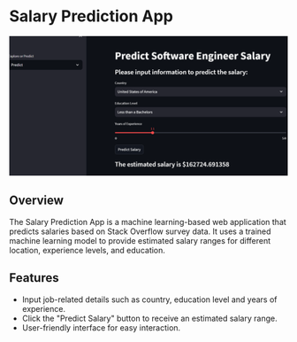 # Salary Prediction App

![App Screenshot](landingpage.png)

## Overview

The Salary Prediction App is a machine learning-based web application that predicts salaries based on Stack Overflow survey data. It uses a trained machine learning model to provide estimated salary ranges for different location, experience levels, and education.

## Features

- Input job-related details such as country, education level and years of experience.
- Click the "Predict Salary" button to receive an estimated salary range.
- User-friendly interface for easy interaction.


